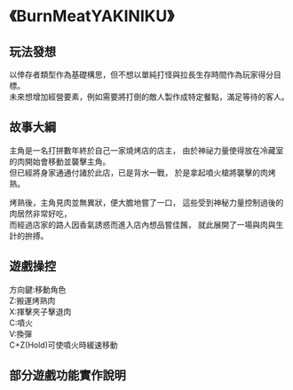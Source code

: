 # 《BurnMeatYAKINIKU》

##  **玩法發想**
以倖存者類型作為基礎構思，但不想以單純打怪與拉長生存時間作為玩家得分目標。  
未來想增加經營要素，例如需要將打倒的敵人製作成特定餐點，滿足等待的客人。

## **故事大綱**
主角是一名打拼數年終於自己一家燒烤店的店主，
由於神祕力量使得放在冷藏室的肉開始會移動並襲擊主角。  
但已經將身家通通付諸於此店，已是背水一戰，
於是拿起噴火槍將襲擊的肉烤熟。

烤熟後，主角見肉並無異狀，便大膽地嘗了一口，
這些受到神秘力量控制過後的肉居然非常好吃，  
而經過店家的路人因香氣誘惑而進入店內想品嘗佳餚，
就此展開了一場與肉與生計的拚搏。

##  **遊戲操控**
方向鍵:移動角色  
Z:搬運烤熟肉  
X:揮擊夾子擊退肉  
C:噴火  
V:換彈  
C+Z(Hold)可使噴火時緩速移動

## **部分遊戲功能實作說明**


